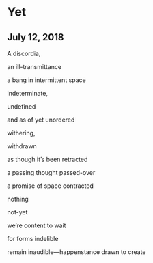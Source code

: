 # Yet
## July 12, 2018

A discordia,

an ill-transmittance

a bang in intermittent space

indeterminate,

undefined

and as of yet unordered



withering,

withdrawn

as though it’s been retracted

a passing thought passed-over

a promise of space contracted

 

nothing

not-yet

we’re content to wait

for forms indelible

remain inaudible—happenstance drawn to create